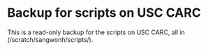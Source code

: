 # Backup for scripts on USC CARC

This is a read-only backup for the scripts on USC CARC, all in (/scratch/sangwonh/scripts/).

